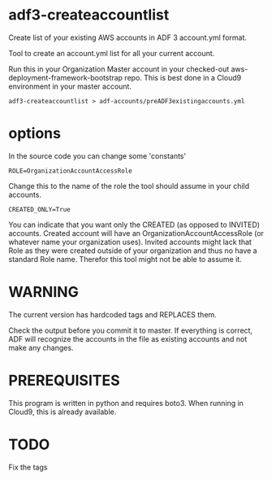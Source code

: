 # adf3-createaccountlist

Create list of your existing AWS accounts in ADF 3 account.yml format.

Tool to create an account.yml list for all your current account.

Run this in your Organization Master account in your checked-out aws-deployment-framework-bootstrap repo.
This is best done in a Cloud9 environment in your master account.

`
adf3-createaccountlist > adf-accounts/preADF3existingaccounts.yml
`

# options

In the source code you can change some 'constants'

`ROLE=OrganizationAccountAccessRole
`

Change this to the name of the role the tool should assume in your child accounts.

`CREATED_ONLY=True
`

You can indicate that you want only the CREATED (as opposed to INVITED) accounts.
Created account will have an OrganizationAccountAccessRole (or whatever name your organization uses).
Invited accounts might lack that Role as they were created outside of your organization and thus no have a standard Role name.
Therefor this tool might not be able to assume it.

# WARNING

The current version has hardcoded tags and REPLACES them.

Check the output before you commit it to master. If everything is correct, ADF will recognize the accounts in the file 
as existing accounts and not make any changes.

# PREREQUISITES

This program is written in python and requires boto3. When running in Cloud9, this is already available.

# TODO

Fix the tags

